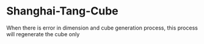 # Shanghai-Tang-Cube
When there is error in dimension and cube generation process, this process will regenerate the cube only
